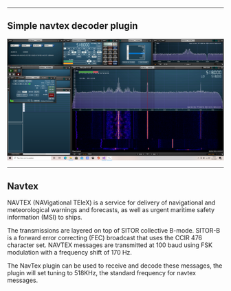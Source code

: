 -----------------------------------------------------------------
Simple navtex decoder plugin
-----------------------------------------------------------------

![overview](/navtex-example.png?raw=true)

-----------------------------------------------------------------------
Navtex
-----------------------------------------------------------------------

NAVTEX (NAVigational TEleX) is a service for delivery of navigational and meteorological warnings and forecasts, as well as urgent maritime safety information (MSI) to ships. 

The transmissions are layered on top of SITOR collective B-mode. SITOR-B is a forward error correcting (FEC) broadcast that uses the CCIR 476 character set. NAVTEX messages are transmitted at 100 baud using FSK modulation with a frequency shift of 170 Hz.

The NavTex plugin can be used to receive and decode these messages,
the plugin will set tuning to 518KHz, the standard frequency for 
navtex messages.




